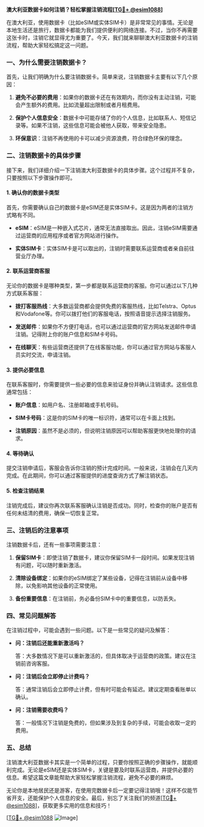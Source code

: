 **澳大利亚数据卡如何注销？轻松掌握注销流程[[TG💪+ @esim1088](https://t.me/s/esim1088)]**

在澳大利亚，使用数据卡（比如eSIM或实体SIM卡）是非常常见的事情。无论是本地生活还是旅行，数据卡都能为我们提供便利的网络连接。不过，当你不再需要这张卡时，注销它就显得尤为重要了。今天，我们就来聊聊澳大利亚数据卡的注销流程，帮助大家轻松搞定这一问题。

### 一、为什么需要注销数据卡？

首先，让我们明确为什么要注销数据卡。简单来说，注销数据卡主要有以下几个原因：

1. **避免不必要的费用**：如果你的数据卡还在有效期内，而你没有主动注销，可能会产生额外的费用。比如流量超出限制或者月租费用。
   
2. **保护个人信息安全**：数据卡中可能存储了你的个人信息，比如联系人、短信记录等。如果不注销，这些信息可能会被他人获取，带来安全隐患。

3. **环保意识**：注销不再使用的卡可以减少资源浪费，符合绿色环保的理念。

### 二、注销数据卡的具体步骤

接下来，我们详细介绍一下注销澳大利亚数据卡的具体步骤。这个过程并不复杂，只要按照以下步骤操作即可。

#### 1. 确认你的数据卡类型

首先，你需要确认自己的数据卡是eSIM还是实体SIM卡。这是因为两者的注销方式略有不同。

- **eSIM**：eSIM是一种嵌入式芯片，通常无法直接取出。因此，注销eSIM需要通过运营商的应用程序或者官方网站进行操作。
  
- **实体SIM卡**：实体SIM卡是可以取出的，注销时需要联系运营商或者亲自前往营业厅办理。

#### 2. 联系运营商客服

无论你的数据卡是哪种类型，第一步都是联系运营商的客服。你可以通过以下几种方式联系客服：

- **拨打客服热线**：大多数运营商都会提供免费的客服热线，比如Telstra、Optus和Vodafone等。你可以拨打他们的客服电话，按照语音提示选择注销服务。
  
- **发送邮件**：如果你不方便打电话，也可以通过运营商的官方网站发送邮件申请注销。记得附上你的账户信息和SIM卡号码。

- **在线聊天**：有些运营商还提供了在线客服功能，你可以通过官方网站与客服人员实时交流，申请注销。

#### 3. 提供必要信息

在联系客服时，你需要提供一些必要的信息来验证身份并确认注销请求。这些信息通常包括：

- **账户信息**：如用户名、注册邮箱或手机号码。
  
- **SIM卡号码**：这是你的SIM卡的唯一标识符，通常可以在卡面上找到。

- **注销原因**：虽然不是必须的，但说明注销原因可以帮助客服更快地处理你的请求。

#### 4. 等待确认

提交注销申请后，客服会告诉你注销的预计完成时间。一般来说，注销会在几天内完成。在此期间，你可以通过客服提供的进度查询方式了解注销状态。

#### 5. 检查注销结果

注销完成后，建议你再次联系客服确认注销是否成功。同时，检查你的账户是否有任何未结清的费用，确保一切恢复正常。

### 三、注销后的注意事项

注销数据卡后，还有一些事项需要注意：

1. **保留SIM卡**：即使注销了数据卡，建议你保留SIM卡一段时间。如果发现注销有问题，可以随时重新激活。

2. **清除设备绑定**：如果你的eSIM绑定了某些设备，记得在注销前从设备中移除，以免影响其他设备的正常使用。

3. **备份重要信息**：在注销前，务必备份SIM卡中的重要信息，以防丢失。

### 四、常见问题解答

在注销过程中，可能会遇到一些问题。以下是一些常见的疑问及解答：

- **问：注销后还能重新激活吗？**
  
  答：大多数情况下是可以重新激活的，但具体取决于运营商的政策。建议在注销前咨询客服。

- **问：注销后会立即停止计费吗？**
  
  答：通常注销后会立即停止计费，但有时可能会有延迟。建议定期查看账单以确认。

- **问：注销需要收费吗？**
  
  答：一般情况下注销是免费的，但如果涉及到复杂的手续，可能会收取一定的费用。

### 五、总结

注销澳大利亚数据卡其实是一个简单的过程，只要你按照正确的步骤操作，就能顺利完成。无论是eSIM还是实体SIM卡，关键是要及时联系运营商，并提供必要的信息。希望这篇文章能帮助大家轻松掌握注销流程，避免不必要的麻烦。

无论你是本地居民还是游客，在使用完数据卡后一定要记得注销哦！这样不仅能节省开支，还能保护个人信息的安全。最后，别忘了关注我们的频道[[TG💪+ @esim1088](https://t.me/s/esim1088)]，获取更多实用的信息和技巧！

[[TG💪+ @esim1088](https://t.me/s/esim1088) ![Image](https://i.postimg.cc/4NQfJmqS/Snipaste-2025-05-13-00-14-12.png)]